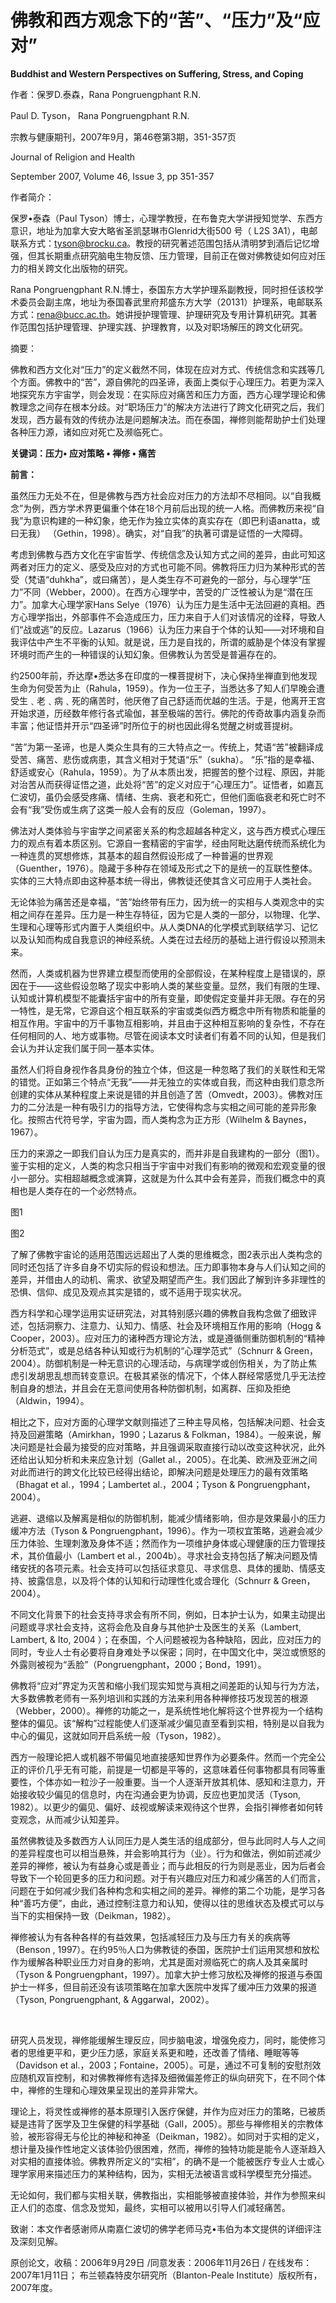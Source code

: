 # 佛教和西方观念下的“苦”、“压力”及“应对”

**Buddhist and Western Perspectives on Suffering, Stress, and Coping**

作者：保罗D.泰森，Rana Pongruengphant R.N.

Paul D. Tyson， Rana Pongruengphant R.N.

宗教与健康期刊，2007年9月，第46卷第3期，351-357页

Journal of Religion and Health

September 2007, Volume 46, Issue 3, pp 351-357

作者简介：

保罗•泰森（Paul Tyson）博士，心理学教授，在布鲁克大学讲授知觉学、东西方意识，地址为加拿大安大略省圣凯瑟琳市Glenrid大街500 号（ L2S 3A1），电邮联系方式：tyson@brocku.ca。教授的研究著述范围包括从清明梦到酒后记忆增强，但其长期重点研究脑电生物反馈、压力管理，目前正在做对佛教徒如何应对压力的相关跨文化出版物的研究。

Rana Pongruengphant R.N.博士，泰国东方大学护理系副教授，同时担任该校学术委员会副主席，地址为泰国春武里府邦盛东方大学（20131）护理系，电邮联系方式：rena@bucc.ac.th。她讲授护理管理、护理研究及专用计算机研究。其著作范围包括护理管理、护理实践、护理教育，以及对职场解压的跨文化研究。

摘要：

佛教和西方文化对“压力”的定义截然不同，体现在应对方式、传统信念和实践等几个方面。佛教中的“苦”，源自佛陀的四圣谛，表面上类似于心理压力。若更为深入地探究东方宇宙学，则会发现：在实际应对痛苦和压力方面，西方心理学理论和佛教理念之间存在根本分歧。对“职场压力”的解决方法进行了跨文化研究之后，我们发现，西方最有效的传统办法是问题解决法。而在泰国，禅修则能帮助护士们处理各种压力源，诸如应对死亡及濒临死亡。

**关键词：压力• 应对策略 • 禅修 • 痛苦**

**前言：**

虽然压力无处不在，但是佛教与西方社会应对压力的方法却不尽相同。以“自我概念”为例，西方学术界更偏重个体在18个月前后出现的统一人格。而佛教历来视“自我”为意识构建的一种幻象，绝无作为独立实体的真实存在（即巴利语anatta，或曰无我） （Gethin，1998）。确实，对“自我”的执著可谓是证悟的一大障碍。

考虑到佛教与西方文化在宇宙哲学、传统信念及认知方式之间的差异，由此可知这两者对压力的定义、感受及应对的方式也可能不同。佛教将压力归为某种形式的苦受（梵语“duhkha”，或曰痛苦），是人类生存不可避免的一部分，与心理学“压力”不同（Webber，2000）。在西方心理学中，苦受的广泛性被认为是“潜在压力”。加拿大心理学家Hans Selye（1976）认为压力是生活中无法回避的真相。西方心理学指出，外部事件不会造成压力，压力来自于人们对该情况的诠释，导致人们“战或逃”的反应。Lazarus（1966）认为压力来自于个体的认知——对环境和自我评估中产生不平衡的认知。就是说，压力是自找的，所谓的威胁是个体没有掌握环境时而产生的一种错误的认知幻象。但佛教认为苦受是普遍存在的。

约2500年前，乔达摩•悉达多在印度的一棵菩提树下，决心保持坐禅直到他发现生命为何受苦为止（Rahula，1959）。作为一位王子，当悉达多了知人们早晚会遭受生﹑老﹑病﹑死的痛苦时，他厌倦了自己舒适而优越的生活。于是，他离开王宫开始求道，历经数年修行各式瑜伽，甚至极端的苦行。佛陀的传奇故事内涵复杂而丰富；他证悟并开示“四圣谛”时所位于的树也因此得名觉醒之树或菩提树。

“苦”为第一圣谛，也是人类众生具有的三大特点之一。传统上，梵语“苦”被翻译成受苦、痛苦、悲伤或病患，其含义相对于梵语“乐”（sukha）。 “乐”指的是幸福、舒适或安心（Rahula，1959）。为了从本质出发，把握苦的整个过程、原因，并能对治苦从而获得证悟之道，此处将“苦”的定义对应于“心理压力”。证悟者，如嘉瓦仁波切，虽仍会感受疼痛、情绪、生病、衰老和死亡，但他们面临衰老和死亡时不会有“我”受伤或生病了这类一般人会有的反应（Goleman，1997）。

佛法对人类体验与宇宙学之间紧密关系的构念超越各种定义，这与西方模式心理压力的观点有着本质区别。它源自一套精密的宇宙学，经由阿毗达磨传统而系统化为一种连贯的冥想修炼，其基本的超自然假设形成了一种普遍的世界观（Guenther，1976）。隐藏于多种存在领域及形式之下的是统一的互联性整体。实体的三大特点即由这种基本统一得出，佛教徒还使其含义可应用于人类社会。

无论体验为痛苦还是幸福，“苦”始终带有压力，因为统一的实相与人类观念中的实相之间存在差异。压力是一种生存特征，因为它是人类的一部分，以物理、化学、生理和心理等形式内置于人类组织中。从人类DNA的化学模式到联结学习、记忆以及认知而构成自我意识的神经系统。人类在过去经历的基础上进行假设以预测未来。

然而，人类或机器为世界建立模型而使用的全部假设，在某种程度上是错误的，原因在于——这些假设忽略了现实中影响人类的某些变量。显然，我们有限的生理、认知或计算机模型不能囊括宇宙中的所有变量，即使假定变量并非无限。存在的另一特性，是无常，它源自这个相互联系的宇宙或类似西方概念中所有物质和能量的相互作用。宇宙中的万千事物互相影响，并且由于这种相互影响的复杂性，不存在任何相同的人、地方或事物。尽管在阅读本文时读者们有着不同的认知，但是我们会认为并认定我们属于同一基本实体。

虽然人们将自身视作各具身份的独立个体，但这是一种忽略了我们的关联性和无常的错觉。正如第三个特点“无我”——并无独立的实体或自我，而这种由我们意念所创建的实体从某种程度上来说是错的并且创造了苦（Omvedt，2003）。佛教对压力的二分法是一种有吸引力的指导方法，它使得构念与实相之间可能的差异形象化。按照古代符号学，宇宙为圆，而人类构念为正方形（Wilhelm & Baynes，1967）。

压力的来源之一即我们自认为压力是真实的，而并非是自我建构的一部分（图1）。鉴于实相的定义，人类的构念只相当于宇宙中对我们有影响的微观和宏观变量的很小一部分。实相超越概念或演算，这就是为什么其中会有差异，而我们概念中的真相也是人类存在的一个必然特点。

图1

图2

了解了佛教宇宙论的适用范围远远超出了人类的思维概念，图2表示出人类构念的同时还包括了许多自身不切实际的假设和想法。压力即事物本身与人们认知之间的差异，并借由人的动机、需求、欲望及期望而产生。我们因此了解到许多非理性的恐惧、信仰、成见及观点其实是错的，或不适用于现实状况。

西方科学和心理学运用实证研究法，对其特别感兴趣的佛教自我构念做了细致评述，包括洞察力、注意力、认知力、情感、社会及环境相互作用的影响（Hogg & Cooper，2003）。应对压力的诸种西方理论方法，或是遵循侧重防御机制的“精神分析范式”，或是总结各种认知或行为机制的“心理学范式”（Schnurr & Green，2004）。防御机制是一种无意识的心理活动，与病理学或创伤相关，为了防止焦虑引发胡思乱想而转变意识。在极其紧张的情况下，个体人群经常感觉几乎无法控制自身的想法，并且会在无意间使用各种防御机制，如离群、压抑及拒绝（Aldwin，1994）。

相比之下，应对方面的心理学文献则描述了三种主导风格，包括解决问题、社会支持及回避策略（Amirkhan，1990；Lazarus & Folkman，1984）。一般来说，解决问题是社会最为接受的应对策略，并且强调采取直接行动以改变这种状况，此外还给出认知分析和未来应急计划（Gallet al.，2005）。在北美、欧洲及亚洲之间对此而进行的跨文化比较已经得出结论，即解决问题是处理压力的最有效策略（Bhagat et al.，1994；Lambertet al.，2004；Tyson & Pongruengphant，2004）。

逃避、退缩以及解离是相似的防御机制，能减少情绪影响，但亦是效果最小的压力缓冲方法（Tyson & Pongruengphant，1996）。作为一项权宜策略，逃避会减少压力体验、生理刺激及身体不适；然而作为一项维护身体或心理健康的压力管理技术，其价值最小（Lambert et al.，2004b）。寻求社会支持包括了解决问题及情绪安抚的各项元素。社会支持可以包括征求意见、寻求信息、具体的援助、情感支持、披露信息，以及将个体的认知和行动理性化或合理化（Schnurr & Green，2004）。

不同文化背景下的社会支持寻求会有所不同，例如，日本护士认为，如果主动提出问题或寻求社会支持，这将会危及自身与其他护士及医生的关系（Lambert, Lambert, & Ito, 2004 ）；在泰国，个人问题被视为各种缺陷，因此，应对压力的同时，专业人士有必要将自身难处予以保密；同时，在中国文化中，哭泣或愤怒的外露则被视为“丢脸”（Pongruengphant，2000；Bond，1991）。

佛教将“应对”界定为灭苦和缩小我们现实知觉与真相之间差距的认知与行为方法，大多数佛教老师有一系列培训和实践的方法来利用各种禅修技巧发现苦的根源（Webber，2000）。禅修的功能之一，是系统性地化解将这个世界视为一个结构整体的偏见。该“解构”过程能使人们逐渐减少偏见直至看到实相，特别是以自我为中心的偏见，这就如同开启系统一般（Tyson，1982）。

西方一般理论把人或机器不带偏见地直接感知世界作为必要条件。然而一个完全公正的评价几乎无有可能，前提是一切都是平等的，这意味着任何事物都具有同等重要性，个体亦如一粒沙子一般重要。当一个人逐渐开放其机体、感知和注意力，开始接收较少偏见的信息时，内在沟通会更为协调，反应也更加灵活（Tyson, 1982）。以更少的偏见、偏好、歧视或解读来观待这个世界，会指引禅修者如何转变观念，从而减少认知差异。

虽然佛教徒及多数西方人认同压力是人类生活的组成部分，但与此同时人与人之间的差异程度也可以相当悬殊，并会影响其行为（业）。行为和做法，例如前述减少差异的禅修，被认为有益身心或是善业；而与此相反的行为则是恶业，因为后者会导致下一个轮回更多的压力和问题。对于有兴趣应对压力和减少痛苦的人们而言，问题在于如何减少我们各种构念和实相之间的差异。禅修的第二个功能，是学习各种“善巧方便”，由此，通过控制注意力和认知，使得以往的思维状态及模式可以与当下的实相保持一致（Deikman，1982）。

禅修被认为有各种各样的有益效果，包括减轻压力及与压力有关的疾病等（Benson , 1997）。在约95％人口为佛教徒的泰国，医院护士们运用冥想和放松作为缓解各种职业压力对自身的影响，尤其是面对濒临死亡的病人及其亲属时（Tyson & Pongruengphant，1997）。加拿大护士修习放松及禅修的报道与泰国护士一样多，但目前还没有该项策略在加拿大医院中发挥了缓冲压力效果的报道（Tyson, Pongruengphant, & Aggarwal，2002）。

```text
　　
```

研究人员发现，禅修能缓解生理反应，同步脑电波，增强免疫力，同时，能使修习者的思维更平和，更少压力感，家庭关系更和睦，还改善了情绪、睡眠等等（Davidson et al.，2003；Fontaine，2005）。可是，通过不可复制的安慰剂效应随机双盲控制，和对佛教禅修有选择及细微偏差修正的纵向研究下，在不同个体中，禅修的生理和心理效果呈现出的差异非常大。

理论上，将灵性或禅修的基本原理引入医疗保健，并作为应对压力的策略，已被质疑是违背了医学及卫生保健的科学基础（Gall，2005）。那些与禅修相关的宗教体验，被形容得无与伦比的神秘和神圣（Deikman，1982）。如同对于实相的定义，想计量及操作性地定义该体验仍很困难，然而，禅修的独特功能是能令人逐渐趋入对实相的直接体验。佛教界所定义的“实相”，的确不是一个能被医疗专业人士或心理学家用来描述压力的某种结构，因为，实相无法被语言或科学模型充分描述。

无论如何，我们都与实相关联，佛教指出，实相能够被直接体验，并作为参照来纠正人们的态度、信念及觉知，最终，实相可以被用以引导人们减轻痛苦。

致谢：本文作者感谢师从南嘉仁波切的佛学老师马克•韦伯为本文提供的详细评注及深刻见解。

原创论文，收稿：2006年9月29日 /同意发表：2006年11月26日 / 在线发布：2007年1月11日； 布兰顿森特皮尔研究所（Blanton-Peale Institute）版权所有，2007年度。

